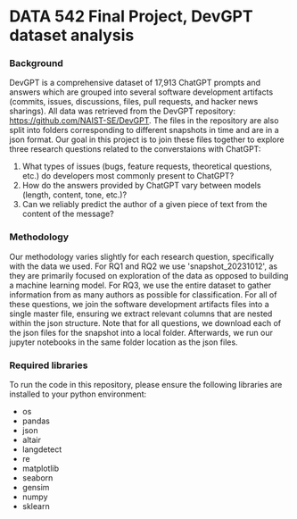 # DATA 542 Final Project, DevGPT dataset analysis

### Background
DevGPT is a comprehensive dataset of 17,913 ChatGPT prompts and answers which are grouped into several software development artifacts (commits, issues, discussions, files, pull requests, and hacker news sharings). All data was retrieved from the DevGPT repository: https://github.com/NAIST-SE/DevGPT. The files in the repository are also split into folders corresponding to different snapshots in time and are in a json format. Our goal in this project is to join these files together to explore three research questions related to the converstaions with ChatGPT:

1. What types of issues (bugs, feature requests, theoretical questions, etc.) do developers most commonly present to ChatGPT?
2. How do the answers provided by ChatGPT vary between models (length, content, tone, etc.)?
3. Can we reliably predict the author of a given piece of text from the content of the message?

### Methodology
Our methodology varies slightly for each research question, specifically with the data we used. For RQ1 and RQ2 we use 'snapshot_20231012', as they are primarily focused on exploration of the data as opposed to building a machine learning model. For RQ3, we use the entire dataset to gather information from as many authors as possible for classification. For all of these questions, we join the software development artifacts files into a single master file, ensuring we extract relevant columns that are nested within the json structure. Note that for all questions, we download each of the json files for the snapshot into a local folder. Afterwards, we run our jupyter notebooks in the same folder location as the json files.

### Required libraries
To run the code in this repository, please ensure the following libraries are installed to your python environment: 
- os
- pandas
- json
- altair
- langdetect
- re
- matplotlib
- seaborn
- gensim
- numpy
- sklearn
